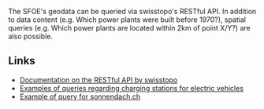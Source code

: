 The SFOE's geodata can be queried via swisstopo's RESTful API. In addition to data content (e.g. Which power plants were built before 1970?), spatial queries (e.g. Which power plants are located within 2km of point X/Y?) are also possible.

## Links 
* [Documentation on the RESTful API by swisstopo](http://api3.geo.admin.ch/index.html)
* [Examples of queries regarding charging stations for electric vehicles](https://github.com/SFOE/DIEMO-Documentation/blob/master/How%20to%20query%20DIEMO.md)
* [Example of query for sonnendach.ch](https://github.com/nrohrbach/ApiDocumentation/blob/master/GeoAdminAPI_ExampleSonnendach.md)
